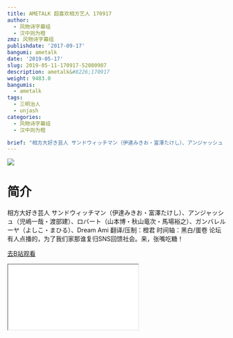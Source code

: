 ```yaml
---
title: AMETALK 超喜欢相方艺人 170917
author:
  - 风物诗字幕组
  - 汉中则为橙
zmz: 风物诗字幕组
publishdate: '2017-09-17'
bangumi: ametalk
date: '2019-05-17'
slug: 2019-05-11-170917-52080907
description: ametalk&#8226;170917
weight: 9483.0
bangumis:
  - ametalk
tags:
  - 三明治人
  - unjash
categories:
  - 风物诗字幕组
  - 汉中则为橙

brief: "相方大好き芸人 サンドウィッチマン（伊達みきお・富澤たけし）、アンジャッシュ（児嶋一哉・渡部建）、ロバート（山本博・秋山竜次・馬場裕之）、ガンバレルーヤ（よしこ・まひる）、Dream Ami 翻译/压制：橙君 时间轴：黑白/蛋卷 论坛有人点播的，为了我们家那谁复归SNS回馈社会。来，张嘴吃糖！"
---
```

![](NA)
# 简介  
相方大好き芸人
サンドウィッチマン（伊達みきお・富澤たけし）、アンジャッシュ（児嶋一哉・渡部建）、ロバート（山本博・秋山竜次・馬場裕之）、ガンバレルーヤ（よしこ・まひる）、Dream Ami
翻译/压制：橙君 时间轴：黑白/蛋卷
论坛有人点播的，为了我们家那谁复归SNS回馈社会。来，张嘴吃糖！  

[去B站观看](https://www.bilibili.com/video/av52080907/)
<div class ="resp-container"><iframe class="testiframe" src="//player.bilibili.com/player.html?aid=52080907"", scrolling="no", allowfullscreen="true" > </iframe></div> 
